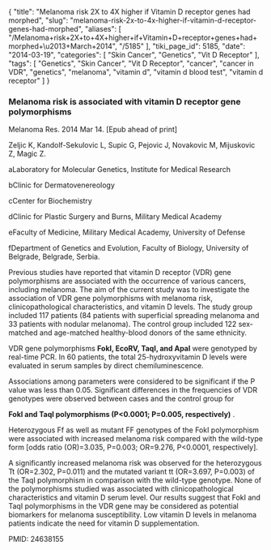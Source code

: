 {
    "title": "Melanoma risk 2X to 4X higher if Vitamin D receptor genes had morphed",
    "slug": "melanoma-risk-2x-to-4x-higher-if-vitamin-d-receptor-genes-had-morphed",
    "aliases": [
        "/Melanoma+risk+2X+to+4X+higher+if+Vitamin+D+receptor+genes+had+morphed+\u2013+March+2014",
        "/5185"
    ],
    "tiki_page_id": 5185,
    "date": "2014-03-19",
    "categories": [
        "Skin Cancer",
        "Genetics",
        "Vit D Receptor"
    ],
    "tags": [
        "Genetics",
        "Skin Cancer",
        "Vit D Receptor",
        "cancer",
        "cancer in VDR",
        "genetics",
        "melanoma",
        "vitamin d",
        "vitamin d blood test",
        "vitamin d receptor"
    ]
}


### Melanoma risk is associated with vitamin D receptor gene polymorphisms

Melanoma Res. 2014 Mar 14. <span>[Epub ahead of print]</span>

Zeljic K, Kandolf-Sekulovic L, Supic G, Pejovic J, Novakovic M, Mijuskovic Z, Magic Z.

aLaboratory for Molecular Genetics, Institute for Medical Research 

bClinic for Dermatovenereology 

cCenter for Biochemistry 

dClinic for Plastic Surgery and Burns, Military Medical Academy 

eFaculty of Medicine, Military Medical Academy, University of Defense 

fDepartment of Genetics and Evolution, Faculty of Biology, University of Belgrade, Belgrade, Serbia.

Previous studies have reported that vitamin D receptor (VDR) gene polymorphisms are associated with the occurrence of various cancers, including melanoma. The aim of the current study was to investigate the association of VDR gene polymorphisms with melanoma risk, clinicopathological characteristics, and vitamin D levels. The study group included 117 patients (84 patients with superficial spreading melanoma and 33 patients with nodular melanoma). The control group included 122 sex-matched and age-matched healthy-blood donors of the same ethnicity. 

VDR gene polymorphisms  **FokI, EcoRV, TaqI, and ApaI**  were genotyped by real-time PCR. In 60 patients, the total 25-hydroxyvitamin D levels were evaluated in serum samples by direct chemiluminescence. 

Associations among parameters were considered to be significant if the P value was less than 0.05. Significant differences in the frequencies of VDR genotypes were observed between cases and the control group for 

 **FokI and TaqI polymorphisms (P<0.0001; P=0.005, respectively)** . 

Heterozygous Ff as well as mutant FF genotypes of the FokI polymorphism were associated with increased melanoma risk compared with the wild-type form <span>[odds ratio (OR)=3.035, P=0.003; OR=9.276, P<0.0001, respectively]</span>. 

A significantly increased melanoma risk was observed for the heterozygous Tt (OR=2.302, P=0.011) and the mutated variant tt (OR=3.697, P=0.003) of the TaqI polymorphism in comparison with the wild-type genotype. None of the polymorphisms studied was associated with clinicopathological characteristics and vitamin D serum level. Our results suggest that FokI and TaqI polymorphisms in the VDR gene may be considered as potential biomarkers for melanoma susceptibility. Low vitamin D levels in melanoma patients indicate the need for vitamin D supplementation.

PMID: 24638155